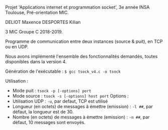Projet 'Applications internet et programmation socket', 3e année INSA Toulouse, Pré-orientation MIC.

DELIOT Maxence
DESPORTES Kilian

3 MIC
Groupe C
2018-2019.

Programme de communication entre deux instances (source & puit), en TCP ou en UDP.

Nous avons implémenté l'ensemble des fonctionnalités demandés, toutes disponibles dans la version 4.

Génération de l'exécutable : `$ gcc tsock_v4.c -o tsock`

Utilisation :
* Mode puit : `tsock -p [-options] port`
* Mode source : `tsock -s [-options] host port`
Options :
* Utilisation UDP :  `-u`, par defaut, TCP est utilisé
* Longueur (en octets) de messages à émettre (emission) : `-l ##`, par défaut, la longueur est de 30.
* Nombre (en octets) de messages à émettre (emission) : `-n ##`, par défaut, 10 messages sont envoyés.
